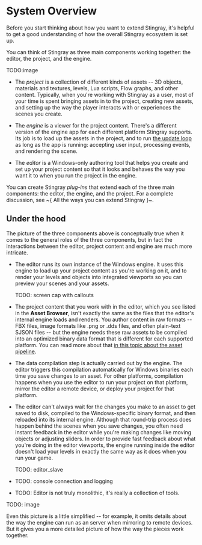 # System Overview

Before you start thinking about how you want to extend Stingray, it's helpful to get a good understanding of how the overall Stingray ecosystem is set up.

You can think of Stingray as three main components working together: the editor, the project, and the engine.

TODO:image

-	The *project* is a collection of different kinds of assets -- 3D objects, materials and textures, levels, Lua scripts, Flow graphs, and other content. Typically, when you're working with Stingray as a user, most of your time is spent bringing assets in to the project, creating new assets, and setting up the way the player interacts with or experiences the scenes you create.

-	The *engine* is a viewer for the project content. There's a different version of the engine app for each different platform Stingray supports. Its job is to load up the assets in the project, and to run [the update loop](extend_engine.md) as long as the app is running: accepting user input, processing events, and rendering the scene.

-	The *editor* is a Windows-only authoring tool that helps you create and set up your project content so that it looks and behaves the way you want it to when you run the project in the engine.

You can create Stingray *plug-ins* that extend each of the three main components: the editor, the engine, and the project. For a complete discussion, see ~{ All the ways you can extend Stingray }~.

## Under the hood

The picture of the three components above is conceptually true when it comes to the general roles of the three components, but in fact the interactions between the editor, project content and engine are much more intricate.

-	The editor runs its own instance of the Windows engine. It uses this engine to load up your project content as you're working on it, and to render your levels and objects into integrated viewports so you can preview your scenes and your assets.

	TODO: screen cap with callouts

-	The project content that you work with in the editor, which you see listed in the **Asset Browser**, isn't exactly the same as the files that the editor's internal engine loads and renders. You author content in raw formats -- FBX files, image formats like .png or .dds files, and often plain-text SJSON files -- but the engine needs these raw assets to be compiled into an optimized binary data format that is different for each supported platform. You can read more about that [in this topic about the asset pipeline](http://help.autodesk.com/view/Stingray/ENU/?guid=__stingray_help_managing_content_content_lifecycle_html).

-	The data compilation step is actually carried out by the engine. The editor triggers this compilation automatically for Windows binaries each time you save changes to an asset. For other platforms, compilation happens when you use the editor to run your project on that platform, mirror the editor a remote device, or deploy your project for that platform.

-	The editor can't always wait for the changes you make to an asset to get saved to disk, compiled to the Windows-specific binary format, and then reloaded into its internal engine. Although that round-trip process does happen behind the scenes when you save changes, you often need instant feedback in the editor while you're making changes like moving objects or adjusting sliders. In order to provide fast feedback about what you're doing in the editor viewports, the engine running inside the editor doesn't load your levels in exactly the same way as it does when you run your game.

	TODO: editor_slave

-	TODO: console connection and logging

-	TODO: Editor is not truly monolithic, it's really a collection of tools.

TODO: image

Even this picture is a little simplified -- for example, it omits details about the way the engine can run as an server when mirroring to remote devices. But it gives you a more detailed picture of how the way the pieces work together.

